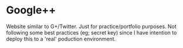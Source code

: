 # Google++
Website similar to G+/Twitter. Just for practice/portfolio purposes. Not following some best practices (eg; secret key) since I have intention to deploy this to a 'real' poduction environment.
